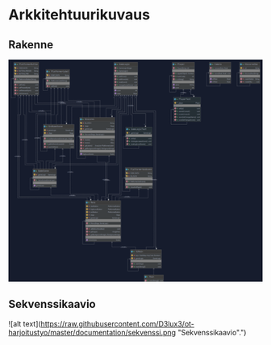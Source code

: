 # Arkkitehtuurikuvaus

## Rakenne

![alt text](https://raw.githubusercontent.com/D3lux3/ot-harjoitustyo/master/documentation/kaavio.png "UML luonnos.")



## Sekvenssikaavio
![alt text](https://raw.githubusercontent.com/D3lux3/ot-harjoitustyo/master/documentation/sekvenssi.png "Sekvenssikaavio".")

